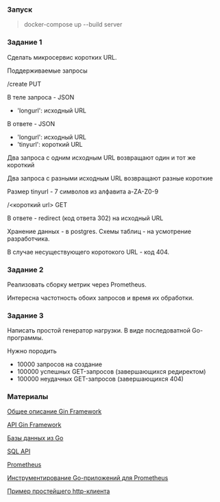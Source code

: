 ### Запуск
> docker-compose up --build server


### Задание 1

Сделать микросервис коротких URL.

Поддерживаемые запросы

/create PUT

В теле запроса - JSON

* 'longurl': исходный URL


В ответе - JSON

* 'longurl': исходный URL
* 'tinyurl': короткий URL

Два запроса с одним исходным URL возвращают один и тот же короткий

Два запроса с разными исходным URL возвращают разные короткие

Размер tinyurl - 7 символов из алфавита a-ZA-Z0-9

/<короткий url> GET

В ответе - redirect (код ответа 302) на исходный URL

Хранение данных - в postgres. Схемы таблиц - на усмотрение разработчика.

В случае несуществующего коротокого URL - код 404.

### Задание 2

Реализовать сборку метрик через Prometheus.

Интересна частотность обоих запросов и время их обработки.

### Задание 3

Написать простой генератор нагрузки.
В виде последоватной Go-программы.

Нужно породить
* 10000 запросов на создание
* 100000 успешных GET-запросов (завершающихся редиректом)
* 100000 неудачных GET-запросов (завершающихся 404)


### Материалы

[Общее описание Gin Framework](https://gin-gonic.com/docs/)

[API Gin Framework](https://pkg.go.dev/github.com/gin-gonic/gin)

[Базы данных из Go](http://go-database-sql.org/)

[SQL API](https://pkg.go.dev/database/sql)

[Prometheus](https://prometheus.io/docs/introduction/overview/)

[Инструментирование Go-приложений для Prometheus](https://prometheus.io/docs/guides/go-application/)

[Пример простейшего http-клиента](https://gobyexample.com/http-clients)
